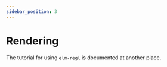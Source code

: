 ```yaml
---
sidebar_position: 3
---
```


# Rendering

The tutorial for using `elm-regl` is documented at another place.
